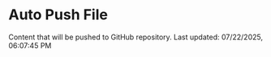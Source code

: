 # Auto Push File

Content that will be pushed to GitHub repository.
Last updated: 07/22/2025, 06:07:45 PM